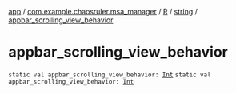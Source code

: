 [app](../../../index.md) / [com.example.chaosruler.msa_manager](../../index.md) / [R](../index.md) / [string](index.md) / [appbar_scrolling_view_behavior](.)

# appbar_scrolling_view_behavior

`static val appbar_scrolling_view_behavior: `[`Int`](https://kotlinlang.org/api/latest/jvm/stdlib/kotlin/-int/index.html)
`static val appbar_scrolling_view_behavior: `[`Int`](https://kotlinlang.org/api/latest/jvm/stdlib/kotlin/-int/index.html)